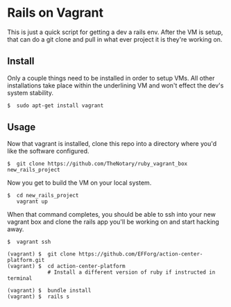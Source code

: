 # Rails on Vagrant

This is just a quick script for getting a dev a rails env.  After the VM is setup, that can do a git clone and pull in what ever project it is they're working on.  


## Install

Only a couple things need to be installed in order to setup VMs.  All other installations take place within the underlining VM and won't effect the dev's system stability.  


```bash
$  sudo apt-get install vagrant
```


## Usage

Now that vagrant is installed, clone this repo into  a directory where you'd like the software configured.  
  

```
$  git clone https://github.com/TheNotary/ruby_vagrant_box new_rails_project
```

Now you get to build the VM on your local system.  

```
$  cd new_rails_project
   vagrant up
```

When that command completes, you should be able to ssh into your new vagrant box and clone the rails app you'll be working on and start hacking away.  

```
$  vagrant ssh

(vagrant) $  git clone https://github.com/EFForg/action-center-platform.git
(vagrant) $  cd action-center-platform
             # Install a different version of ruby if instructed in terminal

(vagrant) $  bundle install
(vagrant) $  rails s
```
